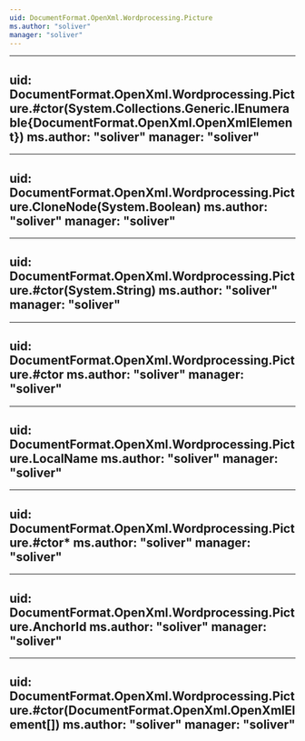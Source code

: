 ```yaml
---
uid: DocumentFormat.OpenXml.Wordprocessing.Picture
ms.author: "soliver"
manager: "soliver"
---
```


---
uid: DocumentFormat.OpenXml.Wordprocessing.Picture.#ctor(System.Collections.Generic.IEnumerable{DocumentFormat.OpenXml.OpenXmlElement})
ms.author: "soliver"
manager: "soliver"
---

---
uid: DocumentFormat.OpenXml.Wordprocessing.Picture.CloneNode(System.Boolean)
ms.author: "soliver"
manager: "soliver"
---

---
uid: DocumentFormat.OpenXml.Wordprocessing.Picture.#ctor(System.String)
ms.author: "soliver"
manager: "soliver"
---

---
uid: DocumentFormat.OpenXml.Wordprocessing.Picture.#ctor
ms.author: "soliver"
manager: "soliver"
---

---
uid: DocumentFormat.OpenXml.Wordprocessing.Picture.LocalName
ms.author: "soliver"
manager: "soliver"
---

---
uid: DocumentFormat.OpenXml.Wordprocessing.Picture.#ctor*
ms.author: "soliver"
manager: "soliver"
---

---
uid: DocumentFormat.OpenXml.Wordprocessing.Picture.AnchorId
ms.author: "soliver"
manager: "soliver"
---

---
uid: DocumentFormat.OpenXml.Wordprocessing.Picture.#ctor(DocumentFormat.OpenXml.OpenXmlElement[])
ms.author: "soliver"
manager: "soliver"
---
